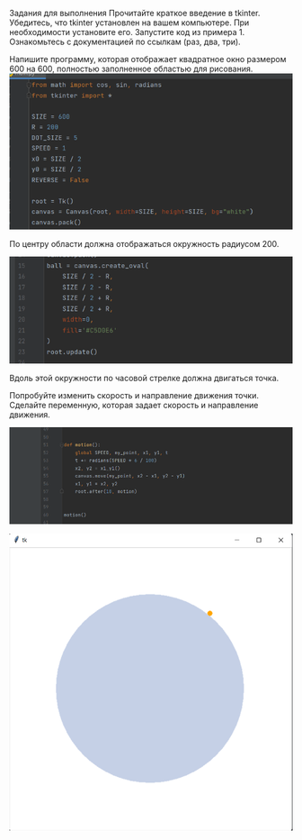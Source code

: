 Задания для выполнения
Прочитайте краткое введение в tkinter.
Убедитесь, что tkinter установлен на вашем компьютере. При необходимости установите его.
Запустите код из примера 1.
Ознакомьтесь с документацией по ссылкам (раз, два, три).

  Напишите программу, которая отображает квадратное окно размером 600 на 600, полностью заполненное областью для рисования. 
![](https://github.com/dvaisluk/1_assignment-dvaisluk/raw/main/png/fs.png)

По центру области должна отображаться окружность радиусом 200. 

![](https://github.com/dvaisluk/1_assignment-dvaisluk/raw/main/png/b.png)

Вдоль этой окружности по часовой стрелке должна двигаться точка.

Попробуйте изменить скорость и направление движения точки. Сделайте переменную, которая задает скорость и направление движения.

![](https://github.com/dvaisluk/1_assignment-dvaisluk/raw/main/png/m.png)

![](https://github.com/dvaisluk/1_assignment-dvaisluk/raw/main/png/ex.png)

